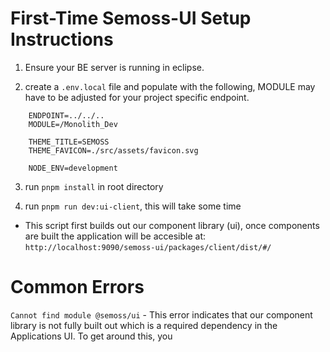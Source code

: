 # First-Time Semoss-UI Setup Instructions

1. Ensure your BE server is running in eclipse.

2. create a `.env.local` file and populate with the following, MODULE may have to be adjusted for your project specific endpoint.

```
    ENDPOINT=../../..
    MODULE=/Monolith_Dev

    THEME_TITLE=SEMOSS
    THEME_FAVICON=./src/assets/favicon.svg

    NODE_ENV=development
```

3. run `pnpm install` in root directory

4. run `pnpm run dev:ui-client`, this will take some time

- This script first builds out our component library (ui), once components are built the application will be accesible at: `http://localhost:9090/semoss-ui/packages/client/dist/#/`


# Common Errors
 `Cannot find module @semoss/ui` - This error indicates that our component library is not fully built out which is a required dependency in the Applications UI.  To get around this, you
